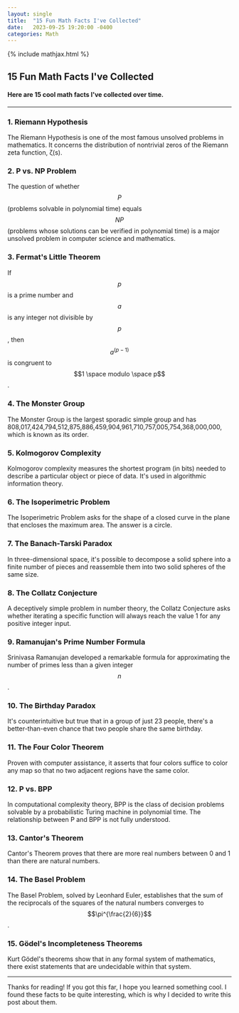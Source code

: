 ```yaml
---
layout: single
title:  "15 Fun Math Facts I've Collected"
date:   2023-09-25 19:20:00 -0400
categories: Math
---
```


{% include mathjax.html %}

15 Fun Math Facts I've Collected
---

#### Here are 15 cool math facts I've collected over time.
---

### 1. Riemann Hypothesis
The Riemann Hypothesis is one of the most famous unsolved problems in mathematics. It concerns the distribution of nontrivial zeros of the Riemann zeta function, ζ(s).

### 2. P vs. NP Problem
The question of whether $$P$$ (problems solvable in polynomial time) equals $$NP$$ (problems whose solutions can be verified in polynomial time) is a major unsolved problem in computer science and mathematics.

### 3. Fermat's Little Theorem
If $$p$$ is a prime number and $$a$$ is any integer not divisible by $$p$$, then $$a^{(p-1)}$$ is congruent to $$1 \space modulo \space p$$.

### 4. The Monster Group
The Monster Group is the largest sporadic simple group and has 808,017,424,794,512,875,886,459,904,961,710,757,005,754,368,000,000, which is known as its order.

### 5. Kolmogorov Complexity
Kolmogorov complexity measures the shortest program (in bits) needed to describe a particular object or piece of data. It's used in algorithmic information theory.

### 6. The Isoperimetric Problem
The Isoperimetric Problem asks for the shape of a closed curve in the plane that encloses the maximum area. The answer is a circle.

### 7. The Banach-Tarski Paradox
In three-dimensional space, it's possible to decompose a solid sphere into a finite number of pieces and reassemble them into two solid spheres of the same size.

### 8. The Collatz Conjecture
A deceptively simple problem in number theory, the Collatz Conjecture asks whether iterating a specific function will always reach the value 1 for any positive integer input.

### 9. Ramanujan's Prime Number Formula
Srinivasa Ramanujan developed a remarkable formula for approximating the number of primes less than a given integer $$n$$.

### 10. The Birthday Paradox
It's counterintuitive but true that in a group of just 23 people, there's a better-than-even chance that two people share the same birthday.

### 11. The Four Color Theorem
Proven with computer assistance, it asserts that four colors suffice to color any map so that no two adjacent regions have the same color.

### 12. P vs. BPP
In computational complexity theory, BPP is the class of decision problems solvable by a probabilistic Turing machine in polynomial time. The relationship between P and BPP is not fully understood.

### 13. Cantor's Theorem
Cantor's Theorem proves that there are more real numbers between 0 and 1 than there are natural numbers.

### 14. The Basel Problem
The Basel Problem, solved by Leonhard Euler, establishes that the sum of the reciprocals of the squares of the natural numbers converges to $$\pi^{\frac{2}{6}}$$.

### 15. Gödel's Incompleteness Theorems
Kurt Gödel's theorems show that in any formal system of mathematics, there exist statements that are undecidable within that system.

---

Thanks for reading! If you got this far, I hope you learned something cool. I found these facts to be quite interesting, which is why I decided to write this post about them.
